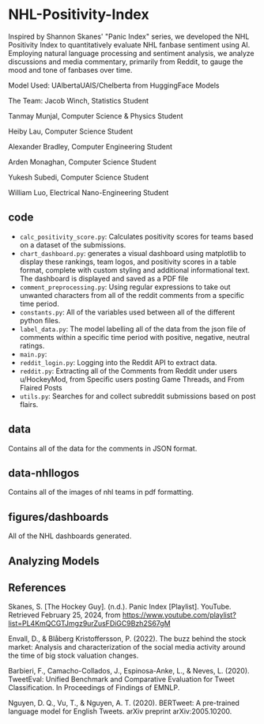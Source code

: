 # NHL-Positivity-Index

Inspired by Shannon Skanes' "Panic Index" series, we developed the NHL Positivity Index to quantitatively evaluate NHL fanbase sentiment using AI. Employing natural language processing and sentiment analysis, we analyze discussions and media commentary, primarily from Reddit, to gauge the mood and tone of fanbases over time.

Model Used: UAlbertaUAIS/Chelberta from HuggingFace Models

The Team:
Jacob Winch, Statistics Student

Tanmay Munjal, Computer Science & Physics Student

Heiby Lau, Computer Science Student

Alexander Bradley, Computer Engineering Student

Arden Monaghan, Computer Science Student

Yukesh Subedi, Computer Science Student

William Luo, Electrical Nano-Engineering Student

## code

- `calc_positivity_score.py`: Calculates positivity scores for teams based on a dataset of the submissions.
- `chart_dashboard.py`: generates a visual dashboard using matplotlib to display these rankings, team logos, and positivity scores in a table format, complete with custom styling and additional informational text. The dashboard is displayed and saved as a PDF file
- `comment_preprocessing.py`: Using regular expressions to take out unwanted characters from all of the reddit comments from a specific time period.
- `constants.py`: All of the variables used between all of the different python files.
- `label_data.py`: The model labelling all of the data from the json file of comments within a specific time period with positive, negative, neutral ratings.
- `main.py`:
- `reddit_login.py`: Logging into the Reddit API to extract data.
- `reddit.py`: Extracting all of the Comments from Reddit under users u/HockeyMod, from Specific users posting Game Threads, and From Flaired Posts
- `utils.py`: Searches for and collect subreddit submissions based on post flairs.

## data

Contains all of the data for the comments in JSON format.

## data-nhllogos

Contains all of the images of nhl teams in pdf formatting.

## figures/dashboards

All of the NHL dashboards generated.

## Analyzing Models

## References

Skanes, S. [The Hockey Guy]. (n.d.). Panic Index [Playlist]. YouTube. Retrieved February 25, 2024, from https://www.youtube.com/playlist?list=PL4KmQCGTJmgz9urZusFDiGC9Bzh2S67gM

Envall, D., & Blåberg Kristoffersson, P. (2022). The buzz behind the stock market: Analysis and characterization of the social media activity around the time of big stock valuation changes.

Barbieri, F., Camacho-Collados, J., Espinosa-Anke, L., & Neves, L. (2020). TweetEval: Unified Benchmark and Comparative Evaluation for Tweet Classification. In Proceedings of Findings of EMNLP.

Nguyen, D. Q., Vu, T., & Nguyen, A. T. (2020). BERTweet: A pre-trained language model for English Tweets. arXiv preprint arXiv:2005.10200.
